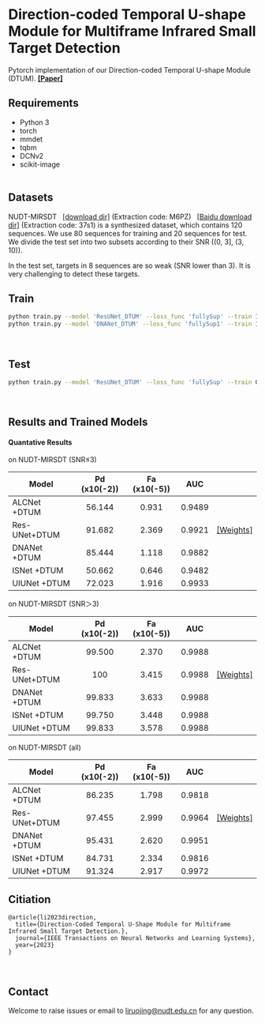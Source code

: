 # Direction-coded Temporal U-shape Module for Multiframe Infrared Small Target Detection

Pytorch implementation of our Direction-coded Temporal U-shape Module (DTUM).&nbsp;[**[Paper]**](https://ieeexplore.ieee.org/stamp/stamp.jsp?tp=&arnumber=10321723)


## Requirements
- Python 3
- torch
- mmdet
- tqbm
- DCNv2
- scikit-image
<br><br>

## Datasets

NUDT-MIRSDT &nbsp; [[download dir]](https://mail.nudt.edu.cn/coremail/common/nfFile.jsp?share_link=5418DA3CCDBA48F8A81AE154DA02C3D5&uid=liruojing%40nudt.edu.cn) (Extraction code: M6PZ) &nbsp; [[Baidu download dir]](https://pan.baidu.com/s/1M4UXCWhS0Sso8b5RlTPfRw?pwd=37s1) (Extraction code: 37s1)
is a synthesized dataset, which contains 120 sequences. We use 80 sequences for training and 20 sequences for test.
We divide the test set into two subsets according to their SNR ((0, 3], (3, 10)).

In the test set, targets in 8 sequences are so weak (SNR lower than 3). It is very challenging to detect these targets.


## Train
```bash
python train.py --model 'ResUNet_DTUM' --loss_func 'fullySup' --train 1 --test 0 --fullySupervised True
python train.py --model 'DNANet_DTUM' --loss_func 'fullySup1' --train 1 --test 0 --fullySupervised True --SpatialDeepSup False
```
<br>


## Test
```bash
python train.py --model 'ResUNet_DTUM' --loss_func 'fullySup' --train 0 --test 1 --pth_path [trained model path]
```
<br>


## Results and Trained Models

#### Quantative Results 

on NUDT-MIRSDT (SNR≤3)

| Model         | Pd (x10(-2))|  Fa (x10(-5)) | AUC ||
| ------------- |:-------------:|:-----:|:-----:|:-----:|
| ALCNet  +DTUM | 56.144 | 0.931 | 0.9489|
| Res-UNet+DTUM | 91.682 | 2.369 | 0.9921 | [[Weights]](https://github.com/TinaLRJ/Multi-frame-infrared-small-target-detection-DTUM/blob/main/results/ResUNet_DTUM_SpatialDeepSupFalse_fullySup/ResUNet_DTUM.pth) |
| DNANet  +DTUM | 85.444 | 1.118 | 0.9882 |
| ISNet   +DTUM | 50.662 | 0.646 | 0.9482 |
| UIUNet  +DTUM | 72.023 | 1.916 | 0.9933 |


on NUDT-MIRSDT (SNR＞3)

| Model         | Pd (x10(-2))|  Fa (x10(-5)) | AUC ||
| ------------- |:-------------:|:-----:|:-----:|:-----:|
| ALCNet  +DTUM | 99.500 | 2.370 | 0.9988|
| Res-UNet+DTUM | 100    | 3.415 | 0.9988 | [[Weights]](https://github.com/TinaLRJ/Multi-frame-infrared-small-target-detection-DTUM/blob/main/results/ResUNet_DTUM_SpatialDeepSupFalse_fullySup/ResUNet_DTUM.pth) |
| DNANet  +DTUM | 99.833 | 3.633 | 0.9988 |
| ISNet   +DTUM | 99.750 | 3.448 | 0.9988 |
| UIUNet  +DTUM | 99.833 | 3.578 | 0.9988 |


on NUDT-MIRSDT (all)

| Model         | Pd (x10(-2))|  Fa (x10(-5)) | AUC ||
| ------------- |:-------------:|:-----:|:-----:|:-----:|
| ALCNet  +DTUM | 86.235 | 1.798 | 0.9818|
| Res-UNet+DTUM | 97.455 | 2.999 | 0.9964 | [[Weights]](https://github.com/TinaLRJ/Multi-frame-infrared-small-target-detection-DTUM/blob/main/results/ResUNet_DTUM_SpatialDeepSupFalse_fullySup/ResUNet_DTUM.pth) |
| DNANet  +DTUM | 95.431 | 2.620 | 0.9951 |
| ISNet   +DTUM | 84.731 | 2.334 | 0.9816 |
| UIUNet  +DTUM | 91.324 | 2.917 | 0.9972 |

## Citiation
```
@article{li2023direction,
  title={Direction-Coded Temporal U-Shape Module for Multiframe Infrared Small Target Detection.},
  journal={IEEE Transactions on Neural Networks and Learning Systems},
  year={2023}
}
```
<br>

## Contact
Welcome to raise issues or email to [liruojing@nudt.edu.cn](liruojing@nudt.edu.cn) for any question.

